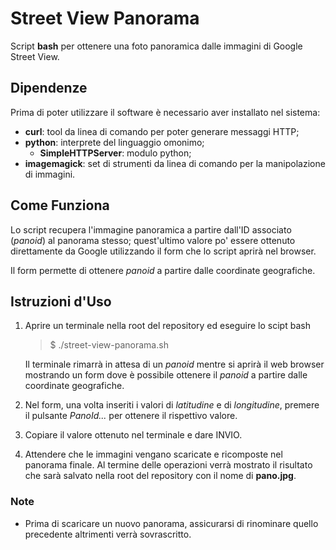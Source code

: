 # Street View Panorama
Script **bash** per ottenere una foto panoramica dalle immagini di Google Street View.


## Dipendenze

Prima di poter utilizzare il software è necessario aver installato nel sistema:
- **curl**: tool da linea di comando per poter generare messaggi HTTP;
- **python**: interprete del linguaggio omonimo;
    - **SimpleHTTPServer**: modulo python;
- **imagemagick**: set di strumenti da linea di comando per la manipolazione di immagini.



## Come Funziona

Lo script recupera l'immagine panoramica a partire dall'ID associato (*panoid*) al panorama stesso;
quest'ultimo valore po' essere ottenuto direttamente da Google utilizzando il form che lo script
aprirà nel browser.

Il form permette di ottenere *panoid* a partire dalle coordinate geografiche.



## Istruzioni d'Uso

1. Aprire un terminale nella root del repository ed eseguire lo scipt bash

    >$ ./street-view-panorama.sh

    Il terminale rimarrà in attesa di un *panoid* mentre si aprirà il web browser mostrando un form
    dove è possibile ottenere il *panoid* a partire dalle coordinate geografiche.
2. Nel form, una volta inseriti i valori di *latitudine* e di *longitudine*, premere il pulsante
   *PanoId...* per ottenere il rispettivo valore.
3. Copiare il valore ottenuto nel terminale e dare INVIO.
4. Attendere che le immagini vengano scaricate e ricomposte nel panorama finale. Al termine delle
   operazioni verrà mostrato il risultato che sarà salvato nella root del repository con il nome di
   **pano.jpg**.



### Note

- Prima di scaricare un nuovo panorama, assicurarsi di rinominare quello precedente altrimenti
  verrà sovrascritto.
